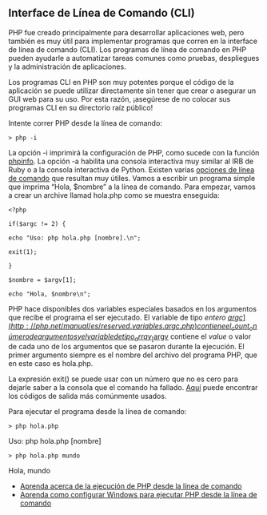 ## Interface de Línea de Comando \(CLI\)

PHP fue creado principalmente para desarrollar aplicaciones web, pero también es muy útil para implementar programas que corren en la interface de línea de comando \(CLI\). Los programas de línea de comando en PHP pueden ayudarle a automatizar tareas comunes como pruebas, despliegues y la administración de aplicaciones.

Los programas CLI en PHP son muy potentes porque el código de la aplicación se puede utilizar directamente sin tener que crear o asegurar un GUI web para su uso. Por esta razón, ¡asegúrese de no colocar sus programas CLI en su directorio raíz público!

Intente correr PHP desde la línea de comando:

`> php -i`

La opción -i imprimirá la configuración de PHP, como sucede con la función [phpinfo](http://php.net/manual/es/function.phpinfo.php). La opción -a habilita una consola interactiva muy similar al IRB de Ruby o a la consola interactiva de Python. Existen varias [opciones de línea de comando](http://www.php.net/manual/es/features.commandline.options.php) que resultan muy útiles. Vamos a escribir un programa simple que imprima “Hola, $nombre” a la línea de comando. Para empezar, vamos a crear un archive llamad hola.php como se muestra enseguida:

`<?php`

`if($argc != 2) {`

`echo "Uso: php hola.php [nombre].\n";`

`exit(1);`

`}`

`$nombre = $argv[1];`

`echo "Hola, $nombre\n";`

PHP hace disponibles dos variables especiales basados en los argumentos que recibe el programa el ser ejecutado. El variable de tipo _entero_ [$argc](http://php.net/manual/es/reserved.variables.argc.php) contiene el _count_ o número de argumentos y el variable de tipo _array_ [$argv](http://php.net/manual/es/reserved.variables.argv.php) contiene el _value_ o valor de cada uno de los argumentos que se pasaron durante la ejecución. El primer argumento siempre es el nombre del archivo del programa PHP, que en este caso es hola.php.

La expresión exit\(\) se puede usar con un número que no es cero para dejarle saber a la consola que el comando ha fallado. [Aquí](http://www.gsp.com/cgi-bin/man.cgi?section=3&topic=sysexits) puede encontrar los códigos de salida más comúnmente usados.

Para ejecutar el programa desde la línea de comando:

`> php hola.php`

Uso: php hola.php \[nombre\]

`> php hola.php mundo`

Hola, mundo

* [Aprenda acerca de la ejecución de PHP desde la línea de comando](http://php.net/manual/es/features.commandline.php)
* [Aprenda como configurar Windows para ejecutar PHP desde la línea de comando](http://www.php.net/manual/es/install.windows.commandline.php)

